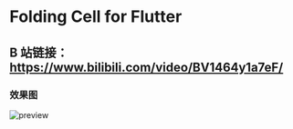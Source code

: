 
# Folding Cell for Flutter

## B 站链接：https://www.bilibili.com/video/BV1464y1a7eF/

### 效果图
![preview](https://github.com/Ramotion/folding-cell/raw/master/Screenshots/foldingCell.gif)
